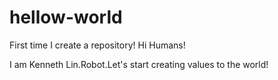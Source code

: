 # hellow-world
First time I create a repository!
Hi Humans!

I am Kenneth Lin.Robot.Let's start creating values to the world!
